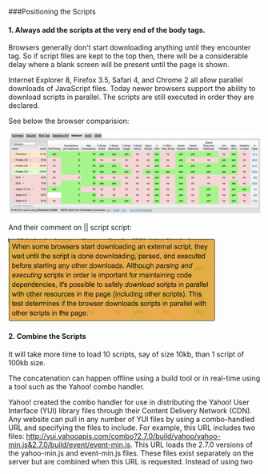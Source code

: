 ###Positioning the Scripts

#### 1. Always add the scripts at the very end of the body tags.

Browsers generally don't start downloading anything until they encounter <body> tag.
So if script files are kept to the top then, there will be a considerable delay where a blank screen will be present until the page is shown.

Internet Explorer 8, Firefox 3.5, Safari 4, and Chrome 2 all allow parallel downloads of JavaScript files.
Today newer browsers support the ability to download scripts in parallel. The scripts are still executed in order they are declared.

See below the browser comparision:

![Image of browserscope comparison](https://github.com/Rahul-Raviprasad/Performance-in-JavaScript/blob/master/images/browserscope.org%7C%7Cscripts.png)

And their comment on || script script:

![Image of parallel scripts loading](https://github.com/Rahul-Raviprasad/Performance-in-JavaScript/blob/master/images/parallelScriptsComment.png)

#### 2. Combine the Scripts

It will take more time to load 10 scripts, say of size 10kb, than 1 script of 100kb size.

The concatenation can happen offline using a build tool or in real-time using a tool such as the Yahoo! combo handler.

Yahoo! created the combo handler for use in distributing the Yahoo! User Interface (YUI) library files through their Content Delivery Network (CDN). Any website can pull in any number of YUI files by using a combo-handled URL and specifying the files to include. For example, this URL includes two files: http://yui.yahooapis.com/combo?2.7.0/build/yahoo/yahoo-min.js&2.7.0/build/event/event-min.js.
This URL loads the 2.7.0 versions of the yahoo-min.js and event-min.js files. These files exist separately on the server but are combined when this URL is requested. Instead of using two <script> tags (one to load each file), a single <script> tag can be used to load both.

I personally prefer using a build tool like Gulp or grunt to do this.
